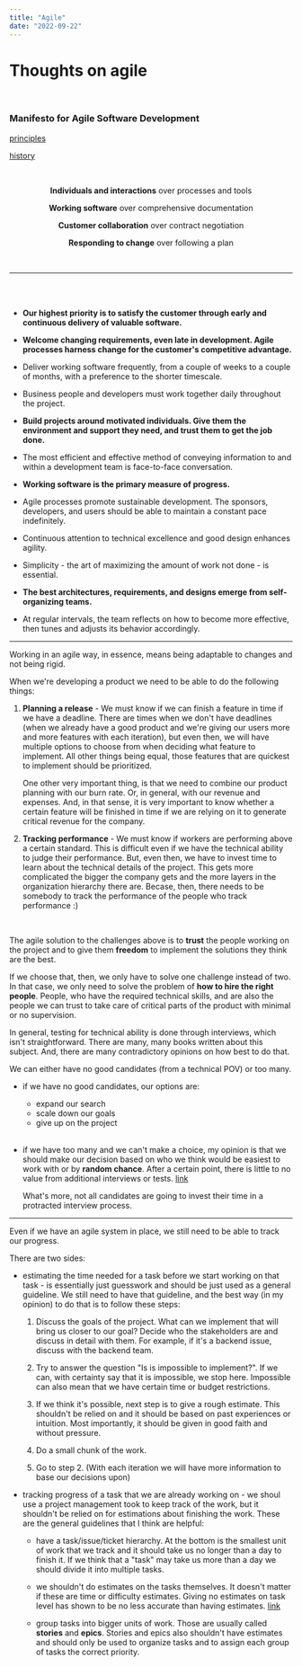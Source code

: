 ```yaml
---
title: "Agile"
date: "2022-09-22"
---
```


# Thoughts on agile

<br />

### Manifesto for Agile Software Development

[principles](https://agilemanifesto.org/principles.html)

[history](https://agilemanifesto.org/history.html)

<div align="center">

<br />

**Individuals and interactions** over processes and tools

**Working software** over comprehensive documentation

**Customer collaboration** over contract negotiation

**Responding to change** over following a plan

<br />

</div>

<hr />

<br />
<br />

- **Our highest priority is to satisfy the customer through early and continuous delivery of valuable software.**

- **Welcome changing requirements, even late in development. Agile processes harness change for the customer's competitive advantage.**

- Deliver working software frequently, from a couple of weeks to a couple of months, with a preference to the shorter timescale.

- Business people and developers must work together daily throughout the project.

- **Build projects around motivated individuals. Give them the environment and support they need, and trust them to get the job done.**

- The most efficient and effective method of conveying information to and within a development team is face-to-face conversation.

- **Working software is the primary measure of progress.**

- Agile processes promote sustainable development. The sponsors, developers, and users should be able to maintain a constant pace indefinitely.

- Continuous attention to technical excellence and good design enhances agility.

- Simplicity - the art of maximizing the amount of work not done - is essential.

- **The best architectures, requirements, and designs emerge from self-organizing teams.**

- At regular intervals, the team reflects on how to become more effective, then tunes and adjusts its behavior accordingly.

</details>

<hr />

Working in an agile way, in essence, means being adaptable to changes and not being rigid.

When we're developing a product we need to be able to do the following things:

1. **Planning a release** - We must know if we can finish a feature in time if we have a deadline. There are times when we don't have deadlines (when we already have a good product and we're giving our users more and more features with each iteration), but even then, we will have multiple options to choose from when deciding what feature to implement. All other things being equal, those features that are quickest to implement should be prioritized.

   One other very important thing, is that we need to combine our product planning with our burn rate. Or, in general, with our revenue and expenses. And, in that sense, it is very important to know whether a certain feature will be finished in time if we are relying on it to generate critical revenue for the company.

2. **Tracking performance** - We must know if workers are performing above a certain standard. This is difficult even if we have the technical ability to judge their performance. But, even then, we have to invest time to learn about the technical details of the project. This gets more complicated the bigger the company gets and the more layers in the organization hierarchy there are. Becase, then, there needs to be somebody to track the performance of the people who track performance :)

<br />

The agile solution to the challenges above is to **trust** the people working on the project and to give them **freedom** to implement the solutions they think are the best.

If we choose that, then, we only have to solve one challenge instead of two. In that case, we only need to solve the problem of **how to hire the right people**. People, who have the required technical skills, and are also the people we can trust to take care of critical parts of the product with minimal or no supervision.

In general, testing for technical ability is done through interviews, which isn't straightforward. There are many, many books written about this subject. And, there are many contradictory opinions on how best to do that.

We can either have no good candidates (from a technical POV) or too many.

- if we have no good candidates, our options are:

  - expand our search
  - scale down our goals
  - give up on the project

  <br />

- if we have too many and we can't make a choice, my opinion is that we should make our decision based on who we think would be easiest to work with or by **random chance**. After a certain point, there is little to no value from additional interviews or tests. [link](https://rework.withgoogle.com/blog/google-rule-of-four/)

  What's more, not all candidates are going to invest their time in a protracted interview process.

<hr />

Even if we have an agile system in place, we still need to be able to track our progress.

There are two sides:

- estimating the time needed for a task before we start working on that task - is essentially just guesswork and should be just used as a general guideline.
  We still need to have that guideline, and the best way (in my opinion) to do that is to follow these steps:

  1. Discuss the goals of the project. What can we implement that will bring us closer to our goal? Decide who the stakeholders are and discuss in detail with them. For example, if it's a backend issue, discuss with the backend team.

  2. Try to answer the question "Is is impossible to implement?". If we can, with certainty say that it is impossible, we stop here. Impossible can also mean that we have certain time or budget restrictions.

  3. If we think it's possible, next step is to give a rough estimate. This shouldn't be relied on and it should be based on past experiences or intuition. Most importantly, it should be given in good faith and without pressure.

  4. Do a small chunk of the work.

  5. Go to step 2. (With each iteration we will have more information to base our decisions upon)

- tracking progress of a task that we are already working on - we shoul use a project management took to keep track of the work, but it shouldn't be relied on for estimations about finishing the work. These are the general guidelines that I think are helpful:

  - have a task/issue/ticket hierarchy. At the bottom is the smallest unit of work that we track and it should take us no longer than a day to finish it.
    If we think that a "task" may take us more than a day we should divide it into multiple tasks.

  - we shouldn't do estimates on the tasks themselves. It doesn't matter if these are time or difficulty estimates. Giving no estimates on task level has shown to be no less accurate than having estimates. [link](https://www.methodsandtools.com/archive/noestimates.php)

  - group tasks into bigger units of work. Those are usually called **stories** and **epics**. Stories and epics also shouldn't have estimates and should only be used to organize tasks and to assign each group of tasks the correct priority.
